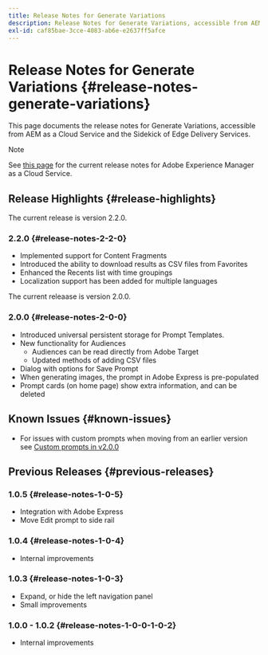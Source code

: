 ```yaml
---
title: Release Notes for Generate Variations
description: Release Notes for Generate Variations, accessible from AEM as a Cloud Service and the Sidekick of Edge Delivery Services
exl-id: caf85bae-3cce-4083-ab6e-e2637ff5afce
---
```

# Release Notes for Generate Variations {#release-notes-generate-variations}

This page documents the release notes for Generate Variations, accessible from AEM as a Cloud Service and the Sidekick of Edge Delivery Services.

>[!NOTE]
>
>See [this page](/help/release-notes/release-notes-cloud/release-notes-current.md) for the current release notes for Adobe Experience Manager as a Cloud Service.

## Release Highlights {#release-highlights}

The current release is version 2.2.0.

### 2.2.0 {#release-notes-2-2-0}

* Implemented support for Content Fragments
* Introduced the ability to download results as CSV files from Favorites
* Enhanced the Recents list with time groupings
* Localization support has been added for multiple languages
 
The current releaase is version 2.0.0.

### 2.0.0 {#release-notes-2-0-0}

* Introduced universal persistent storage for Prompt Templates.
* New functionality for Audiences
  * Audiences can be read directly from Adobe Target
  * Updated methods of adding CSV files
* Dialog with options for Save Prompt
* When generating images, the prompt in Adobe Express is pre-populated
* Prompt cards (on home page) show extra information, and can be deleted

## Known Issues {#known-issues}

* For issues with custom prompts when moving from an earlier version see [Custom prompts in v2.0.0](/help/generative-ai/generate-variations.md#custom-prompts-v200)

## Previous Releases {#previous-releases}

### 1.0.5 {#release-notes-1-0-5}

* Integration with Adobe Express
* Move Edit prompt to side rail

### 1.0.4 {#release-notes-1-0-4}

* Internal improvements

### 1.0.3 {#release-notes-1-0-3}

* Expand, or hide the left navigation panel
* Small improvements

### 1.0.0 - 1.0.2 {#release-notes-1-0-0-1-0-2}

* Internal improvements
